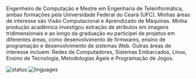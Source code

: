 Engenheiro de Computação e Mestre em Engenharia de Teleinformática, ambas formações pela Universidade Federal do Ceará (UFC). Minhas áreas de interesse são Visão Computacional e Aprendizado de Máquinas. Minha produção acadêmica investigou extração de atributos em imagens tridimensionais e ao longo da graduação eu participei de projetos em diferentes áreas, como desenvolvimento de firmwares, ensino de programação e desenvolvimento de sistemas Web. Outras áreas de interesse incluem: Redes de Computadores, Sistemas Embarcados, Linux, Ensino de Tecnologia, Metodologias Ágeis e Programação de Jogos.

![status](https://github-readme-stats.vercel.app/api?username=keizerzilla&show_icons=true&theme=radical)
![linguages](https://github-readme-stats.vercel.app/api/top-langs/?username=keizerzilla&theme=radical&layout=compact)
